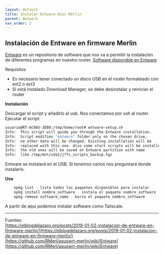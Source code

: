 ```yaml
---
layout: default
title: Instalar Entware Asus Merlin
parent: Network
nav_order: 2
---
```

## Instalación de Entware en firmware Merlin

[Entware](https://github.com/RMerl/asuswrt-merlin/wiki/Entware) es un repositorio de software que nos va a permitir la instalación de diferentes programas en nuestro router. [Software disponible en Entware](http://bin.entware.net/armv7sf-k3.2/Packages.html)

Requisitos

- Es necesario tener conectado un disco USB en el router formateado con ext2 o ext3
- Si está instalado Download Manager, se debe desinstalar y reiniciar el router

**Instalación**

Descargar el script y añadirlo al usb.
Nos conectamos por ssh al router.
Ejecutar el script:
``` bash
usuario@RT-AC86U-3EB8:/tmp/home/root# entware-setup.sh
Info:  This script will guide you through the Entware installation.
Info:  Script modifies "entware" folder only on the chosen drive,
Info:  no other data will be changed. Existing installation will be
Info:  replaced with this one. Also some start scripts will be installed,
Info:  the old ones will be saved on Entware partition with name
Info:  like /tmp/mnt/sda1/jffs_scripts_backup.tgz
```
Entware se instalará en el USB. Si tenemos varios nos preguntará donde instalarlo.

**Uso**

``` bash
    opkg list - lista todos los paquetes disponibles para instalar
    opkg install nombre_software - instala el paquete nombre_software
    opkg remove software_name - borra el paquete nombre_software
```

A partir de aquí podemos instalar software como Tailscale.  

***  
Fuentes:  
[https://elblogdelazaro.org/posts/2019-01-02-instalacion-de-entware-en-firmware-merlin/](https://elblogdelazaro.org/posts/2019-01-02-instalacion-de-entware-en-firmware-merlin/)  
[https://github.com/RMerl/asuswrt-merlin/wiki/Entware](https://github.com/RMerl/asuswrt-merlin/wiki/Entware)  


